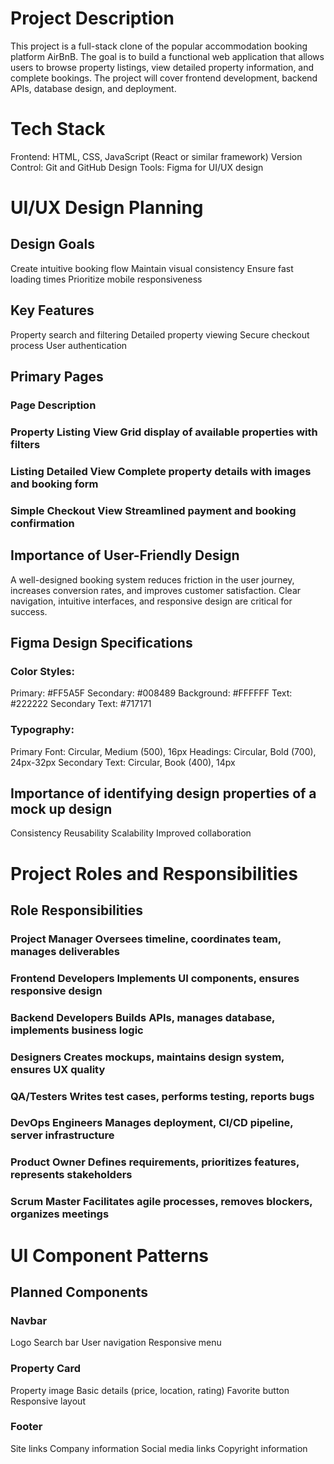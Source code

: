 # Project Description
This project is a full-stack clone of the popular accommodation booking platform AirBnB. The goal is to build a functional web application that allows users to browse property listings, view detailed property information, and complete bookings. The project will cover frontend development, backend APIs, database design, and deployment.

# Tech Stack
Frontend: HTML, CSS, JavaScript (React or similar framework)
Version Control: Git and GitHub
Design Tools: Figma for UI/UX design

# UI/UX Design Planning
## Design Goals
Create intuitive booking flow
Maintain visual consistency
Ensure fast loading times
Prioritize mobile responsiveness
## Key Features
Property search and filtering
Detailed property viewing
Secure checkout process
User authentication
## Primary Pages
### Page	                  Description
### Property Listing View	  Grid display of available properties with filters
### Listing Detailed View	  Complete property details with images and booking form
### Simple Checkout View	  Streamlined payment and booking confirmation

## Importance of User-Friendly Design
A well-designed booking system reduces friction in the user journey, increases conversion rates, and improves customer satisfaction. Clear navigation, intuitive interfaces, and responsive design are critical for success.

## Figma Design Specifications
### Color Styles:
Primary: #FF5A5F
Secondary: #008489
Background: #FFFFFF
Text: #222222
Secondary Text: #717171
### Typography:
Primary Font: Circular, Medium (500), 16px
Headings: Circular, Bold (700), 24px-32px
Secondary Text: Circular, Book (400), 14px

## Importance of identifying design properties of a mock up design
Consistency
Reusability
Scalability
Improved collaboration

# Project Roles and Responsibilities

## Role                        	Responsibilities
### Project Manager           	Oversees timeline, coordinates team, manages deliverables
### Frontend Developers	        Implements UI components, ensures responsive design
### Backend Developers	        Builds APIs, manages database, implements business logic
### Designers	                  Creates mockups, maintains design system, ensures UX quality
### QA/Testers	                Writes test cases, performs testing, reports bugs
### DevOps Engineers	          Manages deployment, CI/CD pipeline, server infrastructure
### Product Owner             	Defines requirements, prioritizes features, represents stakeholders
### Scrum Master	              Facilitates agile processes, removes blockers, organizes meetings

# UI Component Patterns
## Planned Components
### Navbar
Logo
Search bar
User navigation
Responsive menu

### Property Card
Property image
Basic details (price, location, rating)
Favorite button
Responsive layout

### Footer
Site links
Company information
Social media links
Copyright information

